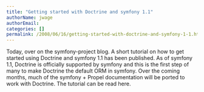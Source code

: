 ```yaml
---
title: "Getting started with Doctrine and symfony 1.1"
authorName: jwage
authorEmail:
categories: []
permalink: /2008/06/16/getting-started-with-doctrine-and-symfony-1-1.html
---
```

Today, over on the symfony-project blog. A short tutorial on how to get
started using Doctrine and symfony 1.1 has been published. As of symfony
1.1, Doctrine is officially supported by symfony and this is the first
step of many to make Doctrine the default ORM in symfony. Over the
coming months, much of the symfony + Propel documentation will be ported
to work with Doctrine. The tutorial can be read here.
